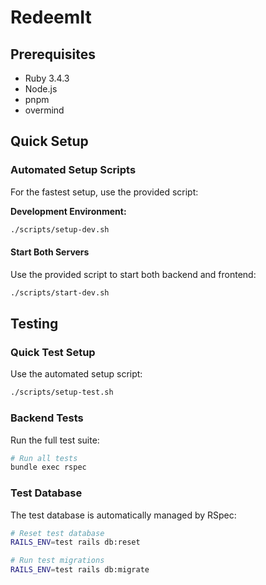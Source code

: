 # RedeemIt


## Prerequisites

- Ruby 3.4.3
- Node.js 
- pnpm
- overmind

## Quick Setup

### Automated Setup Scripts

For the fastest setup, use the provided script:

**Development Environment:**
```bash
./scripts/setup-dev.sh
```

#### Start Both Servers

Use the provided script to start both backend and frontend:

```bash
./scripts/start-dev.sh
```

## Testing

### Quick Test Setup

Use the automated setup script:

```bash
./scripts/setup-test.sh
```

### Backend Tests

Run the full test suite:

```bash
# Run all tests
bundle exec rspec
```

### Test Database

The test database is automatically managed by RSpec:

```bash
# Reset test database
RAILS_ENV=test rails db:reset

# Run test migrations
RAILS_ENV=test rails db:migrate
```